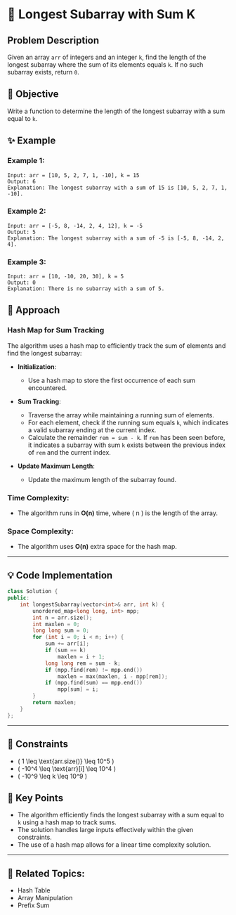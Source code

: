 # 🔢 **Longest Subarray with Sum K**

## Problem Description

Given an array `arr` of integers and an integer `k`, find the length of the longest subarray where the sum of its elements equals `k`. If no such subarray exists, return `0`.

## 🎯 **Objective**

Write a function to determine the length of the longest subarray with a sum equal to `k`.

## ✨ **Example**

### Example 1:
```plaintext
Input: arr = [10, 5, 2, 7, 1, -10], k = 15
Output: 6
Explanation: The longest subarray with a sum of 15 is [10, 5, 2, 7, 1, -10].
```

### Example 2:
```plaintext
Input: arr = [-5, 8, -14, 2, 4, 12], k = -5
Output: 5
Explanation: The longest subarray with a sum of -5 is [-5, 8, -14, 2, 4].
```

### Example 3:
```plaintext
Input: arr = [10, -10, 20, 30], k = 5
Output: 0
Explanation: There is no subarray with a sum of 5.
```

## 🚀 **Approach**

### **Hash Map for Sum Tracking**

The algorithm uses a hash map to efficiently track the sum of elements and find the longest subarray:

- **Initialization**:
  - Use a hash map to store the first occurrence of each sum encountered.

- **Sum Tracking**:
  - Traverse the array while maintaining a running sum of elements.
  - For each element, check if the running sum equals `k`, which indicates a valid subarray ending at the current index.
  - Calculate the remainder `rem = sum - k`. If `rem` has been seen before, it indicates a subarray with sum `k` exists between the previous index of `rem` and the current index.

- **Update Maximum Length**:
  - Update the maximum length of the subarray found.

### **Time Complexity**:
- The algorithm runs in **O(n)** time, where \( n \) is the length of the array.

### **Space Complexity**:
- The algorithm uses **O(n)** extra space for the hash map.

---

## 💡 **Code Implementation**

```cpp
class Solution {
public:
    int longestSubarray(vector<int>& arr, int k) {
        unordered_map<long long, int> mpp;
        int n = arr.size();
        int maxlen = 0;
        long long sum = 0;
        for (int i = 0; i < n; i++) {
            sum += arr[i];
            if (sum == k)
                maxlen = i + 1;
            long long rem = sum - k;
            if (mpp.find(rem) != mpp.end())
                maxlen = max(maxlen, i - mpp[rem]);
            if (mpp.find(sum) == mpp.end())
                mpp[sum] = i;
        }
        return maxlen;
    }
};
```

---

## 🔧 **Constraints**

- \( 1 \leq \text{arr.size()} \leq 10^5 \)
- \( -10^4 \leq \text{arr}[i] \leq 10^4 \)
- \( -10^9 \leq k \leq 10^9 \)

## 🌟 **Key Points**

- The algorithm efficiently finds the longest subarray with a sum equal to `k` using a hash map to track sums.
- The solution handles large inputs effectively within the given constraints.
- The use of a hash map allows for a linear time complexity solution.

---

## 🔗 **Related Topics**:
- Hash Table
- Array Manipulation
- Prefix Sum